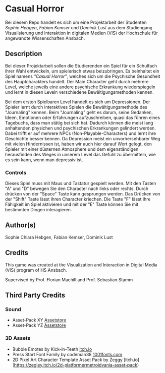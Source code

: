 # Casual Horror
Bei diesem Repo handelt es sich um eine Projektarbeit der Studenten *Sophie Hebgen*, *Fabian Kemser* und *Dominik Lust* aus dem Studiengang Visualisierung und Interaktion in digitalen Medien (VIS) der Hochschule für angewandte Wissenschaften Ansbach.


## Description
Bei dieser Projektarbeit sollen die Studierenden ein Spiel für ein Schulfach ihrer Wahl entwickeln, um spielerisch etwas beizubringen.
Es beinhaltet ein Spiel namens *"Casual Horror"*, welches sich um die Psychische Gesundheit des Hauptcharakters handelt.
Der Main Character geht durch mehrere Level, welche jeweils eine andere psychische Erkrankung wiederspiegeln und lernt in diesen Leveln verschiedene Bewältigungsmethoden kennen.

Bei dem ersten Spielbaren Level handelt es sich um Depressionen. Der Spieler lernt durch interaktives Spielen die Bewältigungsmethode des "Journaling" kennen. Beim "Journaling" 
geht es darum, seine Gedanken, Ideen, Emotionen oder Erfahrungen aufzuschreiben, quasi das führen eines Tagebuchs, dass man stätig bei sich hat. Dadurch können die meist lang anhaltenden
physichen und psychischen Erkrankungen gelindert werden. Dabei trifft er auf mehrere NPCs (Non-Playable-Characters) und lernt ihre Geschichte besser kennen. 
Da Depression meist ein unvorhersehbarer Weg mit vielen Hindernissen ist, haben wir auch hier darauf Wert gelegt, den Spieler mit einer düsternen Atmosphere und dem eigenständigen 
herausfinden des Weges in unserem Level das Gefühl zu übermitteln, wie es sein kann, wenn man depressiv ist.


### Controls
Dieses Spiel muss mit Maus und Tastatur gespielt werden.
Mit den Tasten "A" und "D" bewegen Sie den Character nach links oder rechts.
Durch drücken von der "Space" Taste kann gesprungen werden.
Das Drücken von der "Shift" Taste lässt ihren Character kriechen.
Die Taste "F" lässt ihre Fähigkeit im Spiel aktivieren und mit der "E" Taste können Sie mit bestimmten Dingen interagieren.

## Author(s)
Sophie Chiara Hebgen, Fabian Kemser, Dominik Lust

## Credits
This game was created at the Visualization and Interaction in Digital Media (VIS) program of HS Ansbach. 

Supervised by Prof. Florian Machill and Prof. Sebastian Stamm

## Third Party Credits

### Sound
* Asset-Pack XY [Assetstore](https://assetstore.unity.com/)
* Asset-Pack YZ [Assetstore](https://assetstore.unity.com/)

### 3D Assets
* Bubble Emotes by Kick-in-Teeth [itch.io](https://kicked-in-teeth.itch.io/emoticons)
* Press Start Font Family by codeman38 [1001fonts.com](https://www.1001fonts.com/press-start-font.html)
* 2D Pixel Art Character Template Asset Pack by Zeggy [itch.io] (https://zegley.itch.io/2d-platformermetroidvania-asset-pack)